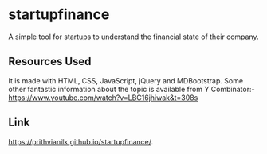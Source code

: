 # startupfinance
A simple tool for startups to understand the financial state of their company.

## Resources Used
It is made with HTML, CSS, JavaScript, jQuery and MDBootstrap.
Some other fantastic information about the topic is available from Y Combinator:- https://www.youtube.com/watch?v=LBC16jhiwak&t=308s


## Link
https://prithvianilk.github.io/startupfinance/.
